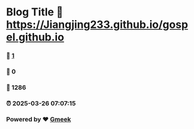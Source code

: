 # Blog Title :link: https://Jiangjing233.github.io/gospel.github.io 
### :page_facing_up: [1](https://Jiangjing233.github.io/gospel.github.io/tag.html) 
### :speech_balloon: 0 
### :hibiscus: 1286 
### :alarm_clock: 2025-03-26 07:07:15 
### Powered by :heart: [Gmeek](https://github.com/Meekdai/Gmeek)
